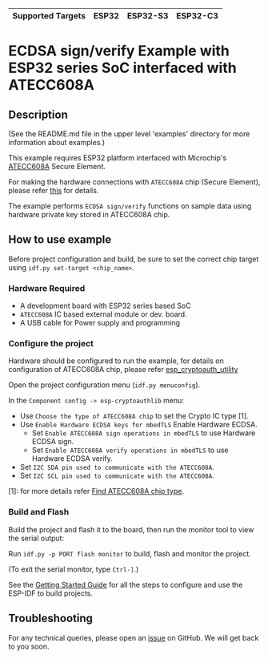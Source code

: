 | Supported Targets | ESP32 | ESP32-S3 | ESP32-C3 |
| ----------------- | ----- | -------- | -------- |

# ECDSA sign/verify Example with ESP32 series SoC interfaced with ATECC608A

## Description

(See the README.md file in the upper level 'examples' directory for more information about examples.)

This example requires ESP32 platform interfaced with Microchip's [ATECC608A](https://www.microchip.com/wwwproducts/en/ATECC608A) Secure Element.

For making the hardware connections with `ATECC608A` chip (Secure Element), please refer [this](https://github.com/espressif/esp-cryptoauthlib/blob/master/esp_cryptoauth_utility/README.md#using-atecc608a-with-esp32-wroom-32) for details.

The example performs `ECDSA sign/verify` functions on sample data using hardware private key stored in ATECC608A chip.

## How to use example

Before project configuration and build, be sure to set the correct chip target using `idf.py set-target <chip_name>`.

### Hardware Required

* A development board with ESP32 series based SoC
* `ATECC608A` IC based external module or dev. board.
* A USB cable for Power supply and programming

### Configure the project

Hardware should be configured to run the example, for details on configuration of ATECC608A chip, please refer [esp_cryptoauth_utility](https://github.com/espressif/esp-cryptoauthlib/blob/master/esp_cryptoauth_utility/README.md#esp_cryptoauth_utility)

Open the project configuration menu (`idf.py menuconfig`). 

In the `Component config -> esp-cryptoauthlib` menu:

* Use `Choose the type of ATECC608A chip` to set the Crypto IC type [1].
* Use `Enable Hardware ECDSA keys for mbedTLS` Enable Hardware ECDSA.
    * Set `Enable ATECC608A sign operations in mbedTLS` to use Hardware ECDSA sign.
    * Set `Enable ATECC608A verify operations in mbedTLS` to use Hardware ECDSA verify.
* Set `I2C SDA pin used to communicate with the ATECC608A`.
* Set `I2C SCL pin used to communicate with the ATECC608A`.

[1]: for more details refer [Find ATECC608A chip type](https://github.com/espressif/esp-cryptoauthlib/blob/master/esp_cryptoauth_utility/README.md).

### Build and Flash

Build the project and flash it to the board, then run the monitor tool to view the serial output:

Run `idf.py -p PORT flash monitor` to build, flash and monitor the project.

(To exit the serial monitor, type ``Ctrl-]``.)

See the [Getting Started Guide](https://docs.espressif.com/projects/esp-idf/en/latest/get-started/index.html) for all the steps to configure and use the ESP-IDF to build projects.

## Troubleshooting

For any technical queries, please open an [issue](https://github.com/espressif/esp-idf/issues) on GitHub. We will get back to you soon.
